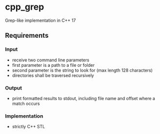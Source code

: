 # cpp_grep
Grep-like implementation in C++ 17

## Requirements
### Input
- receive two command line parameters
- first parameter is a path to a file or folder
- second parameter is the string to look for (max length 128 characters)
- directories shall be traversed recursively

### Output
- print formatted results to stdout, including file name and offset where a match occurs

### Implementation
- strictly C++ STL
